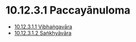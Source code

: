 

# 10.12.3.1 Paccayānuloma

* [10.12.3.1.1 Vibhaṅgavāra](10.12.3.1/10.12.3.1.1.md)
* [10.12.3.1.2 Saṅkhyāvāra](10.12.3.1/10.12.3.1.2.md)



